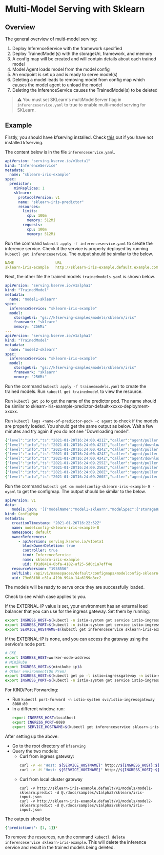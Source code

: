 # Multi-Model Serving with Sklearn

## Overview

The general overview of multi-model serving:
1. Deploy InferenceService with the framework specified
2. Deploy TrainedModel(s) with the storageUri, framework, and memory
3. A config map will be created and will contain details about each trained model
4. Model Agent loads model from the model config
5. An endpoint is set up and is ready to serve model(s)
6. Deleting a model leads to removing model from config map which causes the model agent to unload the model
7. Deleting the InferenceService causes the TrainedModel(s) to be deleted

> :warning: You must set SKLearn's multiModelServer flag in `inferenceservice.yaml` to true to enable multi-model serving for SKLearn.

## Example
Firstly, you should have kfserving installed. Check [this](https://github.com/kubeflow/kfserving#install-kfserving) out if you have not installed kfserving.

The content below is in the file `inferenceservice.yaml`.

```yaml
apiVersion: "serving.kserve.io/v1beta1"
kind: "InferenceService"
metadata:
  name: "sklearn-iris-example"
spec:
  predictor:
    minReplicas: 1
    sklearn:
      protocolVersion: v1
      name: "sklearn-iris-predictor"
      resources:
        limits:
          cpu: 100m
          memory: 512Mi
        requests:
          cpu: 100m
          memory: 512Mi
```
Run the command `kubectl apply -f inferenceservice.yaml` to create the inference service. Check if the service is properly deployed by running `kubectl get inferenceservice`. The output should be similar to the below.
```yaml
NAME                   URL                                               READY   PREV   LATEST   PREVROLLEDOUTREVISION   LATESTREADYREVISION                            AGE
sklearn-iris-example   http://sklearn-iris-example.default.example.com   True           100                              sklearn-iris-example-predictor-default-kgtql   22s
```

Next, the other file the trained models `trainedmodels.yaml` is shown below.
```yaml
apiVersion: "serving.kserve.io/v1alpha1"
kind: "TrainedModel"
metadata:
  name: "model1-sklearn"
spec:
  inferenceService: "sklearn-iris-example"
  model:
    storageUri: "gs://kfserving-samples/models/sklearn/iris"
    framework: "sklearn"
    memory: "256Mi"
---
apiVersion: "serving.kserve.io/v1alpha1"
kind: "TrainedModel"
metadata:
  name: "model2-sklearn"
spec:
  inferenceService: "sklearn-iris-example"
  model:
    storageUri: "gs://kfserving-samples/models/sklearn/iris"
    framework: "sklearn"
    memory: "256Mi"
```
Run the command `kubectl apply -f trainedmodels.yaml` to create the trained models. Run `kubectl get trainedmodel` to view the resource.

Run `kubectl get po` to get the name of the predictor pod. The name should be similar to sklearn-iris-example-predictor-default-xxxxx-deployment-xxxxx.

Run `kubectl logs <name-of-predictor-pod> -c agent` to check if the models are properly loaded. You should get the same output as below. Wait a few minutes and try again if you do not see "Downloading model".
```yaml
{"level":"info","ts":"2021-01-20T16:24:00.421Z","caller":"agent/puller.go:129","msg":"Downloading model from gs://kfserving-samples/models/sklearn/iris"}
{"level":"info","ts":"2021-01-20T16:24:00.421Z","caller":"agent/downloader.go:47","msg":"Downloading gs://kfserving-samples/models/sklearn/iris to model dir /mnt/models"}
{"level":"info","ts":"2021-01-20T16:24:00.424Z","caller":"agent/puller.go:121","msg":"Worker is started for model1-sklearn"}
{"level":"info","ts":"2021-01-20T16:24:00.424Z","caller":"agent/puller.go:129","msg":"Downloading model from gs://kfserving-samples/models/sklearn/iris"}
{"level":"info","ts":"2021-01-20T16:24:00.424Z","caller":"agent/downloader.go:47","msg":"Downloading gs://kfserving-samples/models/sklearn/iris to model dir /mnt/models"}
{"level":"info","ts":"2021-01-20T16:24:09.255Z","caller":"agent/puller.go:146","msg":"Successfully loaded model model2-sklearn"}
{"level":"info","ts":"2021-01-20T16:24:09.256Z","caller":"agent/puller.go:114","msg":"completion event for model model2-sklearn, in flight ops 0"}
{"level":"info","ts":"2021-01-20T16:24:09.260Z","caller":"agent/puller.go:146","msg":"Successfully loaded model model1-sklearn"}
{"level":"info","ts":"2021-01-20T16:24:09.260Z","caller":"agent/puller.go:114","msg":"completion event for model model1-sklearn, in flight ops 0"}
```

Run the command `kubectl get cm modelconfig-sklearn-iris-example-0 -oyaml` to get the configmap. The output should be similar to the below.
```yaml
apiVersion: v1
data:
   models.json: '[{"modelName":"model1-sklearn","modelSpec":{"storageUri":"gs://kfserving-samples/models/sklearn/iris","framework":"sklearn","memory":"256Mi"}},{"modelName":"model2-sklearn","modelSpec":{"storageUri":"gs://kfserving-samples/models/sklearn/iris","framework":"sklearn","memory":"256Mi"}}]'
kind: ConfigMap
metadata:
   creationTimestamp: "2021-01-20T16:22:52Z"
   name: modelconfig-sklearn-iris-example-0
   namespace: default
   ownerReferences:
      - apiVersion: serving.kserve.io/v1beta1
        blockOwnerDeletion: true
        controller: true
        kind: InferenceService
        name: sklearn-iris-example
        uid: f91d8414-0bfa-4182-af25-5d0c1a7eff4e
   resourceVersion: "1958556"
   selfLink: /api/v1/namespaces/default/configmaps/modelconfig-sklearn-iris-example-0
   uid: 79e68f80-e31a-419b-994b-14a6159d8cc2
```

The models will be ready to serve once they are successfully loaded.

Check to see which case applies to you.

If the EXTERNAL-IP value is set, your environment has an external load balancer that you can use for the ingress gateway. Set them by running: 
````bash
export INGRESS_HOST=$(kubectl -n istio-system get service istio-ingressgateway -o jsonpath='{.status.loadBalancer.ingress[0].ip}')
export INGRESS_PORT=$(kubectl -n istio-system get service istio-ingressgateway -o jsonpath='{.spec.ports[?(@.name=="http2")].port}')
export SERVICE_HOSTNAME=$(kubectl get inferenceservice sklearn-iris-example -n default -o jsonpath='{.status.url}' | cut -d "/" -f 3)
````

If the EXTERNAL-IP is none, and you can access the gateway using the service's node port:
```bash
# GKE
export INGRESS_HOST=worker-node-address
# Minikube
export INGRESS_HOST=$(minikube ip)å
# Other environment(On Prem)
export INGRESS_HOST=$(kubectl get po -l istio=ingressgateway -n istio-system -o jsonpath='{.items[0].status.hostIP}')
export INGRESS_PORT=$(kubectl -n istio-system get service istio-ingressgateway -o jsonpath='{.spec.ports[?(@.name=="http2")].nodePort}')
```

For KIND/Port Forwarding:
- Run `kubectl port-forward -n istio-system svc/istio-ingressgateway 8080:80`
- In a different window, run:
   ```bash
   export INGRESS_HOST=localhost
   export INGRESS_PORT=8080
   export SERVICE_HOSTNAME=$(kubectl get inferenceservice sklearn-iris-example -n default -o jsonpath='{.status.url}' | cut -d "/" -f 3)
   ```


After setting up the above:
- Go to the root directory of `kfserving`
- Query the two models:
  - Curl from ingress gateway:
     ```bash
     curl -v -H "Host: ${SERVICE_HOSTNAME}" http://${INGRESS_HOST}:${INGRESS_PORT}/v1/models/model1-sklearn:predict -d @./docs/samples/v1alpha2/sklearn/iris-input.json
     curl -v -H "Host: ${SERVICE_HOSTNAME}" http://${INGRESS_HOST}:${INGRESS_PORT}/v1/models/model2-sklearn:predict -d @./docs/samples/v1alpha2/sklearn/iris-input.json
     ```
  - Curl from local cluster gateway
    ```
    curl -v http://sklearn-iris-example.default/v1/models/model1-sklearn:predict -d @./docs/samples/v1alpha2/sklearn/iris-input.json
    curl -v http://sklearn-iris-example.default/v1/models/model2-sklearn:predict -d @./docs/samples/v1alpha2/sklearn/iris-input.json
     ```

The outputs should be
```yaml
{"predictions": [1, 1]}*
```

To remove the resources, run the command `kubectl delete inferenceservice sklearn-iris-example`. This will delete the inference service and result in the trained models being deleted.
